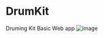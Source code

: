 # DrumKit
Druming Kit Basic Web app
![image](https://github.com/user-attachments/assets/ec88adad-f92e-49d6-9cc6-e9d436f9c001)
